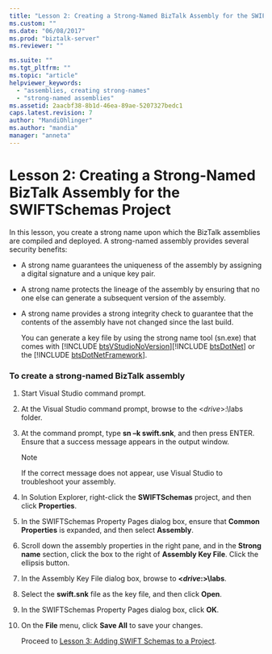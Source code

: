 ```yaml
---
title: "Lesson 2: Creating a Strong-Named BizTalk Assembly for the SWIFTSchemas Project | Microsoft Docs"
ms.custom: ""
ms.date: "06/08/2017"
ms.prod: "biztalk-server"
ms.reviewer: ""

ms.suite: ""
ms.tgt_pltfrm: ""
ms.topic: "article"
helpviewer_keywords: 
  - "assemblies, creating strong-names"
  - "strong-named assemblies"
ms.assetid: 2aacbf38-8b1d-46ea-89ae-5207327bedc1
caps.latest.revision: 7
author: "MandiOhlinger"
ms.author: "mandia"
manager: "anneta"
---
```

# Lesson 2: Creating a Strong-Named BizTalk Assembly for the SWIFTSchemas Project
In this lesson, you create a strong name upon which the BizTalk assemblies are compiled and deployed. A strong-named assembly provides several security benefits:  
  
- A strong name guarantees the uniqueness of the assembly by assigning a digital signature and a unique key pair.  
  
- A strong name protects the lineage of the assembly by ensuring that no one else can generate a subsequent version of the assembly.  
  
- A strong name provides a strong integrity check to guarantee that the contents of the assembly have not changed since the last build.  
  
  You can generate a key file by using the strong name tool (sn.exe) that comes with [!INCLUDE [btsVStudioNoVersion](../../includes/btsvstudionoversion-md.md)][!INCLUDE [btsDotNet](../../includes/btsdotnet-md.md)] or the [!INCLUDE [btsDotNetFramework](../../includes/btsdotnetframework-md.md)].  
  
### To create a strong-named BizTalk assembly  
  
1. Start Visual Studio command prompt.  
  
2. At the Visual Studio command prompt, browse to the \<*drive*\>:\labs folder.  
  
3. At the command prompt, type **sn –k swift.snk**, and then press ENTER. Ensure that a success message appears in the output window.  
  
   > [!NOTE]
   >  If the correct message does not appear, use Visual Studio to troubleshoot your assembly.  
  
4. In Solution Explorer, right-click the **SWIFTSchemas** project, and then click **Properties**.  
  
5. In the SWIFTSchemas Property Pages dialog box, ensure that **Common Properties** is expanded, and then select **Assembly**.  
  
6. Scroll down the assembly properties in the right pane, and in the **Strong name** section, click the box to the right of **Assembly Key File**. Click the ellipsis button.  
  
7. In the Assembly Key File dialog box, browse to **\<*drive*:\>\labs**.  
  
8. Select the **swift.snk** file as the key file, and then click **Open**.  
  
9. In the SWIFTSchemas Property Pages dialog box, click **OK**.  
  
10. On the **File** menu, click **Save All** to save your changes.  
  
    Proceed to [Lesson 3: Adding SWIFT Schemas to a Project](../../adapters-and-accelerators/accelerator-swift/lesson-3-adding-swift-schemas-to-a-project.md).